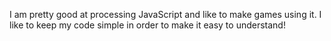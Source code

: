 I am pretty good at processing JavaScript and like to make games using it. I like to keep my code simple in order to make it easy to understand!

<!---
EpicCoderDude/EpicCoderDude is a ✨ special ✨ repository because its `README.md` (this file) appears on your GitHub profile.
You can click the Preview link to take a look at your changes.
--->
